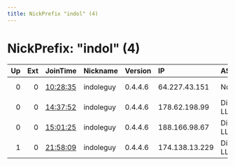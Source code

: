 ```yaml
---
title: NickPrefix "indol" (4)
---
```


# NickPrefix: "indol" (4)

|   Up |   Ext | JoinTime                                                                                            | Nickname   | Version   | IP             | AS                | CC   |   ORp |   Dirp | OS    | Contact                      |   eFamMembers |
|-----:|------:|:----------------------------------------------------------------------------------------------------|:-----------|:----------|:---------------|:------------------|:-----|------:|-------:|:------|:-----------------------------|--------------:|
|    0 |     0 | [10:28:35](https://metrics.torproject.org/rs.html#details/70C1391CAA29330AC87C45C7ACB498B66D2B579A) | indoleguy  | 0.4.4.6   | 64.227.43.151  | None              | us   |   443 |      0 | Linux | rozsafa ugrik@protonmail.com |             1 |
|    0 |     0 | [14:37:52](https://metrics.torproject.org/rs.html#details/CED35AD3F79569543C9D086C9C3A146BEDB6A800) | indoleguy  | 0.4.4.6   | 178.62.198.99  | DigitalOcean, LLC | nl   |   443 |      0 | Linux | rozsafa ugrik@protonmail.com |             1 |
|    0 |     0 | [15:01:25](https://metrics.torproject.org/rs.html#details/116A3EB5C6D9154BBD261AB9CEAAFFD2BE935F12) | indoleguy  | 0.4.4.6   | 188.166.98.67  | DigitalOcean, LLC | nl   |   443 |      0 | Linux | rozsafa ugrik@protonmail.com |             1 |
|    1 |     0 | [21:58:09](https://metrics.torproject.org/rs.html#details/C78692D8450B22F27B0D1A08ED916A8473F635CA) | indoleguy  | 0.4.4.6   | 174.138.13.229 | DigitalOcean, LLC | nl   |  1984 |      0 | Linux | rozsafa ugrik@protonmail.com |             1 |
